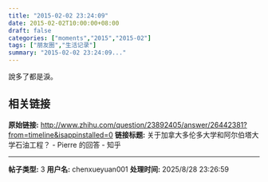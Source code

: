 ```yaml
---
title: "2015-02-02 23:24:09"
date: 2015-02-02T10:00:00+08:00
draft: false
categories: ["moments","2015","2015-02"]
tags: ["朋友圈","生活记录"]
summary: "2015-02-02 23:24:09..."
---
```


說多了都是淚。

## 相关链接

**原始链接:** http://www.zhihu.com/question/23892405/answer/26442381?from=timeline&isappinstalled=0
**链接标题:** 关于加拿大多伦多大学和阿尔伯塔大学石油工程？ - Pierre 的回答 - 知乎

---

**帖子类型:** 3
**用户名:** chenxueyuan001
**处理时间:** 2025/8/28 23:26:59